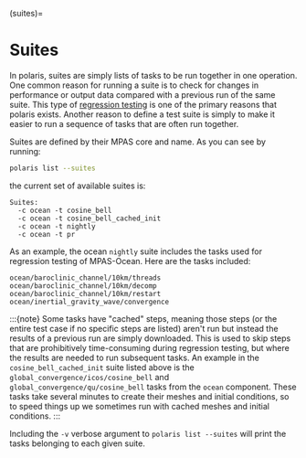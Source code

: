 (suites)=

# Suites

In polaris, suites are simply lists of tasks to be run together
in one operation.  One common reason for running a suite is to check for
changes in performance or output data compared with a previous run of the
same suite.  This type of
[regression testing](https://en.wikipedia.org/wiki/Regression_testing) is one
of the primary reasons that polaris exists. Another reason to define a test
suite is simply to make it easier to run a sequence of tasks that are often run
together.

Suites are defined by their MPAS core and name.  As you can see by
running:

```bash
polaris list --suites
```

the current set of available suites is:

```none
Suites:
  -c ocean -t cosine_bell
  -c ocean -t cosine_bell_cached_init
  -c ocean -t nightly
  -c ocean -t pr
```

As an example, the ocean `nightly` suite includes the tasks used
for regression testing of MPAS-Ocean.  Here are the tasks included:

```none
ocean/baroclinic_channel/10km/threads
ocean/baroclinic_channel/10km/decomp
ocean/baroclinic_channel/10km/restart
ocean/inertial_gravity_wave/convergence
```

:::{note}
Some tasks have "cached" steps, meaning those steps (or the entire test
case if no specific steps are listed) aren't run but instead the results
of a previous run are simply downloaded.  This is used to skip steps that
are prohibitively time-consuming during regression testing, but where the
results are needed to run subsequent tasks.  An example in the 
`cosine_bell_cached_init` suite listed above is the
`global_convergence/icos/cosine_bell` and `global_convergence/qu/cosine_bell` 
tasks from the `ocean` component.  These tasks take several minutes to
create their meshes and initial conditions, so to speed things up we sometimes
run with cached meshes and initial conditions.
:::

Including the `-v` verbose argument to `polaris list --suites` will
print the tasks belonging to each given suite.
